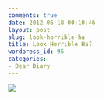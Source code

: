 ```yaml
---
comments: true
date: 2012-06-18 00:10:46
layout: post
slug: look-horrible-ha
title: Look Horrible Ha?
wordpress_id: 95
categories:
- Dear Diary
---
```


[![](https://passionfactory.files.wordpress.com/2012/06/by-default-2012-06-18-at-12-08-37-am.png)](https://passionfactory.files.wordpress.com/2012/06/by-default-2012-06-18-at-12-08-37-am.png)
